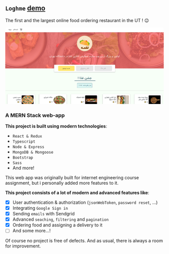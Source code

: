 ## `Loghme` [demo](https://ghafour-loghme.herokuapp.com/)

The first and the largest online food ordering restaurant in the UT ! 😉

![loghme](client/public/img/loghme-snapshot.png?raw=true "Loghme snapshot")

### A MERN Stack web-app

**This project is built using modern technologies**:

- `React & Redux`
- `Typescript`
- `Node & Express`
- `MongoDB & Mongoose`
- `Bootstrap`
- `Sass`
- And more!

This web app was originally built for internet engineering course assignment, but i personally added more features to it.

**This project consists of a lot of modern and advanced features like**:
- [x] User authentication & authorization (`jsonWebToken`, `password reset`, ...)
- [x] Integrating `Google Sign in`
- [x] Sending `emails` with Sendgrid
- [x] Advanced `seaching`, `filtering` and `pagination`
- [x] Ordering food and assigning a delivery to it
- [ ] And some more...!

Of course no project is free of defects. And as usual, there is always a room for improvement.
